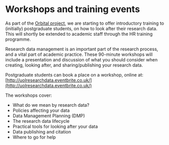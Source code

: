 # Workshops and training events

As part of the [Orbital project](http://blogs.library.lincoln.ac.uk/), we are starting to offer introductory training to (initially) postgraduate students, on how to look after their research data. This will shortly be extended to academic staff through the HR training programme.

Research data management is an important part of the research process, and a vital part of academic practice. These 90-minute workshops will include a presentation and discussion of what you should consider when creating, looking after, and sharing/publishing your research data.

Postgraduate students can book a place on a workshop, online at:  [http://uolresearchdata.eventbrite.co.uk/](http://uolresearchdata.eventbrite.co.uk/)

The workshops cover:

* What do we mean by research data?
* Policies affecting your data
* Data Management Planning (DMP)
* The research data lifecycle
* Practical tools for looking after your data
* Data publishing and citation
* Where to go for help